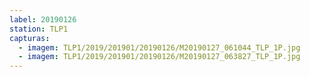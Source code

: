 ```yaml
---
label: 20190126
station: TLP1
capturas:
  - imagem: TLP1/2019/201901/20190126/M20190127_061044_TLP_1P.jpg
  - imagem: TLP1/2019/201901/20190126/M20190127_063827_TLP_1P.jpg
---
```

